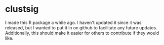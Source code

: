 # clustsig

I made this R package a while ago. I haven't updated it since it was released, but I wanted to put it in on github to facilitate any future updates. Additionally, this should make it easier for others to contribute if they would like.